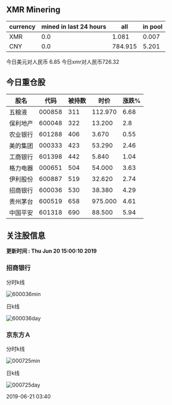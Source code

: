 ## XMR Minering

|currency|mined in last 24 hours|all|in pool|
|---|---|---|---|
|XMR|0.0|1.081|0.007|
|CNY|0.0|784.915|5.201|

今日美元对人民币 6.85	今日xmr对人民币726.32


## 今日重仓股 

|股名|代码|被持数|时价|涨跌%|
|---|---|---|---|---|
|五粮液|000858|311|112.970|6.68|
|保利地产|600048|322|13.200|2.8|
|农业银行|601288|406|3.670|0.55|
|美的集团|000333|423|53.290|2.46|
|工商银行|601398|442|5.840|1.04|
|格力电器|000651|504|54.000|3.63|
|伊利股份|600887|519|32.620|2.74|
|招商银行|600036|530|38.380|4.29|
|贵州茅台|600519|658|975.000|4.61|
|中国平安|601318|690|88.500|5.94|

## 关注股信息
**更新时间 : Thu Jun 20 15:00:10 2019**
### 招商银行 
分时k线

![600036min](http://image.sinajs.cn/newchart/min/n/sh600036.gif)

日k线

![600036day](http://image.sinajs.cn/newchart/daily/n/sh600036.gif)

### 京东方Ａ 
分时k线

![000725min](http://image.sinajs.cn/newchart/min/n/sz000725.gif)

日k线

![000725day](http://image.sinajs.cn/newchart/daily/n/sz000725.gif)

2019-06-21 03:40